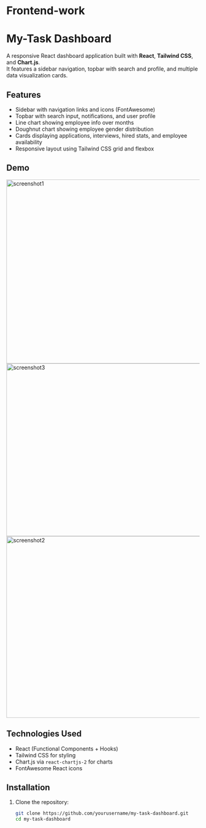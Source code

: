 # Frontend-work
# My-Task Dashboard

A responsive React dashboard application built with **React**, **Tailwind CSS**, and **Chart.js**.  
It features a sidebar navigation, topbar with search and profile, and multiple data visualization cards.

## Features

- Sidebar with navigation links and icons (FontAwesome)
- Topbar with search input, notifications, and user profile
- Line chart showing employee info over months
- Doughnut chart showing employee gender distribution
- Cards displaying applications, interviews, hired stats, and employee availability
- Responsive layout using Tailwind CSS grid and flexbox

## Demo
<img width="958" height="479" alt="screenshot1" src="https://github.com/user-attachments/assets/4e4a8fe4-84fe-4709-b0c4-2c2e6d0a904c" />

<img width="959" height="450" alt="screenshot3" src="https://github.com/user-attachments/assets/7bc18663-7a10-43f2-8c5d-a949a4087041" />

<img width="959" height="473" alt="screenshot2" src="https://github.com/user-attachments/assets/4d10533f-e9dd-4ed8-aecc-7d287a5e39dc" />




## Technologies Used

- React (Functional Components + Hooks)
- Tailwind CSS for styling
- Chart.js via `react-chartjs-2` for charts
- FontAwesome React icons

## Installation

1. Clone the repository:

   ```bash
   git clone https://github.com/yourusername/my-task-dashboard.git
   cd my-task-dashboard
